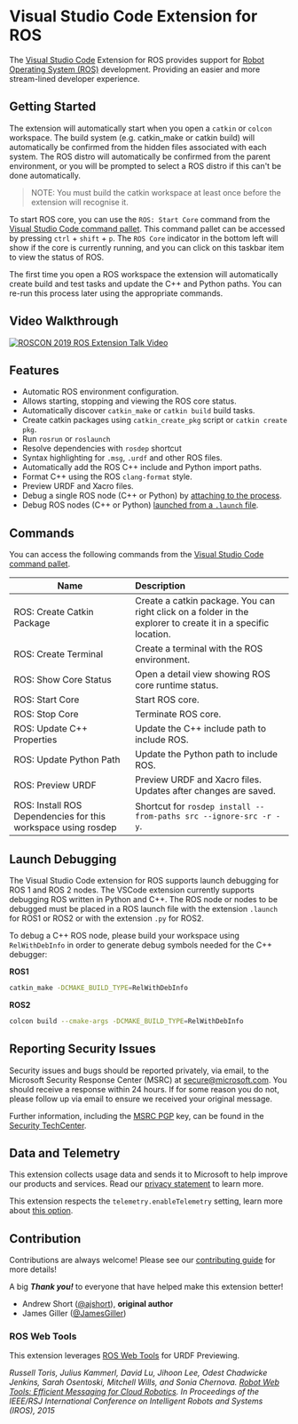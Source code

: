 # Visual Studio Code Extension for ROS

The [Visual Studio Code][vscode] Extension for ROS provides support for [Robot Operating System (ROS)][ros] development. Providing an easier and more stream-lined developer experience.

## Getting Started

The extension will automatically start when you open a `catkin` or `colcon` workspace.
The build system (e.g. catkin_make or catkin build) will automatically be confirmed from the hidden files associated with
each system.
The ROS distro will automatically be confirmed from the parent environment, or you will be prompted to select a ROS
distro if this can't be done automatically.

> NOTE: You must build the catkin workspace at least once before the extension will recognise it.

To start ROS core, you can use the `ROS: Start Core` command from the [Visual Studio Code command pallet](https://code.visualstudio.com/docs/getstarted/userinterface#_command-palette). This command pallet can be accessed by pressing `ctrl` + `shift` + `p`.
The `ROS Core` indicator in the bottom left will show if the core is currently running, and you can click on this taskbar item to view the status of ROS.

The first time you open a ROS workspace the extension will automatically create build and test tasks and update the
C++ and Python paths. You can re-run this process later using the appropriate commands.

## Video Walkthrough

[![ROSCON 2019 ROS Extension Talk Video](https://i.vimeocdn.com/video/839088609_640.webp)](https://vimeopro.com/osrfoundation/roscon-2019/video/379127667)

## Features

* Automatic ROS environment configuration.
* Allows starting, stopping and viewing the ROS core status.
* Automatically discover `catkin_make` or `catkin build` build tasks.
* Create catkin packages using `catkin_create_pkg` script or `catkin create pkg`.
* Run `rosrun` or `roslaunch`
* Resolve dependencies with `rosdep` shortcut
* Syntax highlighting for `.msg`, `.urdf` and other ROS files.
* Automatically add the ROS C++ include and Python import paths.
* Format C++ using the ROS `clang-format` style.
* Preview URDF and Xacro files.
* Debug a single ROS node (C++ or Python) by [attaching to the process][debug_support-attach].
* Debug ROS nodes (C++ or Python) [launched from a `.launch` file][debug_support-launch].

## Commands
You can access the following commands from the [Visual Studio Code command pallet](https://code.visualstudio.com/docs/getstarted/userinterface#_command-palette).

| Name | Description |
|---|:---|
| ROS: Create Catkin Package | Create a catkin package. You can right click on a folder in the explorer to create it in a specific location. |
| ROS: Create Terminal | Create a terminal with the ROS environment. |
| ROS: Show Core Status | Open a detail view showing ROS core runtime status. |
| ROS: Start Core | Start ROS core. |
| ROS: Stop Core | Terminate ROS core. |
| ROS: Update C++ Properties | Update the C++ include path to include ROS. |
| ROS: Update Python Path | Update the Python path to include ROS. |
| ROS: Preview URDF | Preview URDF and Xacro files. Updates after changes are saved. |
| ROS: Install ROS Dependencies for this workspace using rosdep | Shortcut for `rosdep install --from-paths src --ignore-src -r -y`. |

## Launch Debugging
The Visual Studio Code extension for ROS supports launch debugging for ROS 1 and ROS 2 nodes. The VSCode extension currently supports debugging ROS written in Python and C++. The ROS node or nodes to be debugged must be placed in a ROS launch file with the extension `.launch` for ROS1 or ROS2 or with the extension `.py` for ROS2.

To debug a C++ ROS node, please build your workspace using `RelWithDebInfo` in order to generate debug symbols needed for the C++ debugger:

**ROS1**
```bash
catkin_make -DCMAKE_BUILD_TYPE=RelWithDebInfo
```

**ROS2**
```bash
colcon build --cmake-args -DCMAKE_BUILD_TYPE=RelWithDebInfo
```

## Reporting Security Issues

Security issues and bugs should be reported privately, via email, to the Microsoft Security Response Center (MSRC) at [secure@microsoft.com](mailto:secure@microsoft.com). You should receive a response within 24 hours. If for some reason you do not, please follow up via email to ensure we received your original message.

Further information, including the [MSRC PGP](https://technet.microsoft.com/en-us/security/dn606155) key, can be found in the [Security TechCenter](https://technet.microsoft.com/en-us/security/default).

## Data and Telemetry

This extension collects usage data and sends it to Microsoft to help improve our products and services. Read our [privacy statement](https://privacy.microsoft.com/en-us/privacystatement) to learn more.

This extension respects the `telemetry.enableTelemetry` setting, learn more about [this option](https://code.visualstudio.com/docs/supporting/faq#_how-to-disable-telemetry-reporting).

## Contribution
Contributions are always welcome! Please see our [contributing guide][contributing] for more details!

A big ***Thank you!*** to everyone that have helped make this extension better!

* Andrew Short ([@ajshort](https://github.com/ajshort)), **original author**
* James Giller ([@JamesGiller](https://github.com/JamesGiller))

### ROS Web Tools
This extension leverages [ROS Web Tools](http://robotwebtools.org/) for URDF Previewing.

*Russell Toris, Julius Kammerl, David Lu, Jihoon Lee, Odest Chadwicke Jenkins, Sarah Osentoski, Mitchell Wills, and Sonia Chernova. [Robot Web Tools: Efficient Messaging for Cloud Robotics](http://robotwebtools.org/pdf/paper.pdf). In Proceedings of the IEEE/RSJ International Conference on Intelligent Robots and Systems (IROS), 2015*


<!-- link to files -->
<!-- relative links in Visual Studio Marketplace page lead to 404 error, need to use absolute link -->
[contributing]: https://github.com/ms-iot/vscode-ros/blob/master/CONTRIBUTING.md

<!-- feature documentation -->
[debug_support-attach]: https://github.com/ms-iot/vscode-ros/blob/master/doc/debug-support.md#attach
[debug_support-launch]: https://github.com/ms-iot/vscode-ros/blob/master/doc/debug-support.md#launch

<!-- media -->
[download_vsix_artifact]: https://raw.githubusercontent.com/ms-iot/vscode-ros/master/media/documentation/download-vsix-artifact.png

<!-- link to external sites -->
[ros]: http://ros.org
[vscode]: https://code.visualstudio.com
[vscode-ros-master-build_details]: https://github.com/ms-iot/vscode-ros/actions?query=event%3Apush
